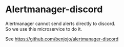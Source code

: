 # Alertmanager-discord

Alertmanager cannot send alerts directly to discord.  
So we use this microservice to do it.

See https://github.com/benjojo/alertmanager-discord
